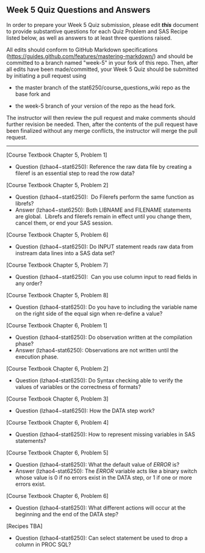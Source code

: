 ## Week 5 Quiz Questions and Answers

In order to prepare your Week 5 Quiz submission, please edit ***this*** document to provide substantive questions for each Quiz Problem and SAS Recipe listed below, as well as answers to at least three questions raised.

All edits should conform to GitHub Markdown specifications (https://guides.github.com/features/mastering-markdown/) and should be committed to a branch named "week-5" in your fork of this repo. Then, after all edits have been made/committed, your Week 5 Quiz should be submitted by initiating a pull request using

- the master branch of the stat6250/course_questions_wiki repo as the base fork and

- the week-5 branch of your version of the repo as the head fork.

The instructor will then review the pull request and make comments should further revision be needed. Then, after the contents of the pull request have been finalized without any merge conflicts, the instructor will merge the pull request.

********************************************************************************



[Course Textbook Chapter 5, Problem 1]
- Question (lzhao4−stat6250): Reference the raw data file by creating a fileref is an essential step to read the row data? 



[Course Textbook Chapter 5, Problem 2]
- Question (lzhao4−stat6250):  Do Filerefs perform the same function as librefs? 
- Answer (lzhao4−stat6250): Both LIBNAME and FILENAME statements are global.  Librefs and filerefs remain in effect until you change them, cancel them, or end your SAS session.



[Course Textbook Chapter 5, Problem 6]
- Question (lzhao4−stat6250): Do INPUT statement reads raw data from instream data lines into a SAS data set? 



[Course Textbook Chapter 5, Problem 7]
- Question (lzhao4−stat6250):  Can you use column input to read fields in any order?



[Course Textbook Chapter 5, Problem 8]
- Question (lzhao4-stat6250): Do you have to including the variable name on the right side of the equal sign when re-define a value?



[Course Textbook Chapter 6, Problem 1]
- Question (lzhao4-stat6250): Do observation written at the compilation phase?
- Answer (lzhao4-stat6250): Observations are not written until the execution phase.



[Course Textbook Chapter 6, Problem 2]
- Question (lzhao4-stat6250): Do Syntax checking able to verify the values of variables or the correctness of formats?



[Course Textbook Chapter 6, Problem 3]
- Question (lzhao4−stat6250): How the DATA step work?



[Course Textbook Chapter 6, Problem 4]
- Question (lzhao4-stat6250): How to represent missing variables in SAS statements?



[Course Textbook Chapter 6, Problem 5]
- Question (lzhao4-stat6250): What the default value of _ERROR_ is?
- Answer (lzhao4-stat6250): The _ERROR_ variable acts like a binary switch whose value is 0 if no errors exist in the DATA step, or 1 if one or more errors exist.



[Course Textbook Chapter 6, Problem 6]
- Question (lzhao4-stat6250): What different actions will occur at the beginning and the end of the DATA step?


[Recipes TBA]
- Question (lzhao4-stat6250): Can select statement be used to drop a column in PROC SQL?
